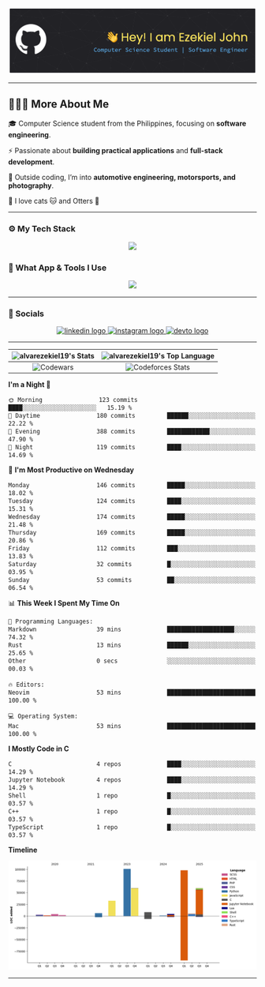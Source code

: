 [//]: <> (<div id="user-content-toc">)
[//]: <> (<ul align="center" style="list-style: none;">)
[//]: <> (<summary style="color: #FFD670;">)
[//]: <> (<h1>Hi 👋 I'm Ezekiel John</h1>)
[//]: <> (</summary>)
[//]: <> (</ul>)
[//]: <> (</div>)

![Header](./assets/github-header-banner.png)

[//]: <> (<p align="center">)
[//]: <> (<a href="https://git.io/typing-svg">)
[//]: <> (<img)
[//]: <> (src="https://readme-typing-svg.demolab.com?font=JetBrains+Mono&size=26&pause=1000&color=FFD670&repeat=false&width=920&height=72&lines=Computer+Science+Student+|+Software+Engineer+%7C+UI+Designer")
[//]: <> (alt="Typing SVG" />)
[//]: <> (</a>)
[//]: <> (</p>)

---

## 👨🏻‍💻 More About Me

🎓 Computer Science student from the Philippines, focusing on **software engineering**.

⚡ Passionate about **building practical applications** and **full-stack development**.

🚗 Outside coding, I’m into **automotive engineering, motorsports, and photography**.

🐾 I love cats 🐱 and Otters 🦦

---

### ⚙ My Tech Stack

<p align="center">
  <a href="https://skillicons.dev">
    <img src="https://skillicons.dev/icons?i=html,css,js,ts,npm,nodejs,scss,react,nextjs,svelte,tailwind,htmx,c,cpp,rust,lua,py,mysql,mongodb" />
  </a>
</p>

### 🧰 What App & Tools I Use

<p align="center">
  <a href="https://skillicons.dev">
    <img src="https://skillicons.dev/icons?i=apple,linux,git,github,githubactions,docker,cmake,neovim,vscode,figma,anaconda,md,notion,obsidian" />
  </a>
</p>

---

### 🔌 Socials

<div align="center">
  <a href="https://www.linkedin.com/in/ejalvar/" target="_blank">
    <img src="https://img.shields.io/static/v1?message=LinkedIn&logo=linkedin&label=&color=0077B5&logoColor=white&labelColor=&style=for-the-badge" height="36" alt="linkedin logo"  />
  </a>
  <a href="https://www.instagram.com/zeee_991.2/" target="_blank">
    <img src="https://img.shields.io/static/v1?message=Instagram&logo=instagram&label=&color=E4405F&logoColor=white&labelColor=&style=for-the-badge" height="36" alt="instagram logo"  />
  </a>
  <a href="https://dev.to/prgmrej19" target="_blank">
    <img src="https://img.shields.io/static/v1?message=dev.to&logo=dev.to&label=&color=0A0A0A&logoColor=white&labelColor=&style=for-the-badge" height="36" alt="devto logo"  />
  </a>
</div>

---

| ![alvarezekiel19's Stats](https://github-readme-stats.vercel.app/api?username=alvarezekiel19&theme=outrun&show_icons=true&hide_border=true&count_private=true) | ![alvarezekiel19's Top Language](https://github-readme-stats.vercel.app/api/top-langs/?username=alvarezekiel19&theme=outrun&show_icons=true&hide_border=true&layout=compact) |
| :------------------------------------------------------------------------------------------------------------------------------------------------------------: | :--------------------------------------------------------------------------------------------------------------------------------------------------------------------------: |
|                        ![Codewars](https://github.r2v.ch/codewars?user=alvarezekiel19&top_languages=true&theme=gradient_midnight_puple)                        |                              ![Codeforces Stats](https://codeforces-readme-stats.vercel.app/api/card?username=alvarezekiel19&theme=tokyonight)                               |

<!--START_SECTION:waka-->
**I'm a Night 🦉** 

```text
🌞 Morning                123 commits         ████░░░░░░░░░░░░░░░░░░░░░   15.19 % 
🌆 Daytime                180 commits         ██████░░░░░░░░░░░░░░░░░░░   22.22 % 
🌃 Evening                388 commits         ████████████░░░░░░░░░░░░░   47.90 % 
🌙 Night                  119 commits         ████░░░░░░░░░░░░░░░░░░░░░   14.69 % 
```
📅 **I'm Most Productive on Wednesday** 

```text
Monday                   146 commits         █████░░░░░░░░░░░░░░░░░░░░   18.02 % 
Tuesday                  124 commits         ████░░░░░░░░░░░░░░░░░░░░░   15.31 % 
Wednesday                174 commits         █████░░░░░░░░░░░░░░░░░░░░   21.48 % 
Thursday                 169 commits         █████░░░░░░░░░░░░░░░░░░░░   20.86 % 
Friday                   112 commits         ███░░░░░░░░░░░░░░░░░░░░░░   13.83 % 
Saturday                 32 commits          █░░░░░░░░░░░░░░░░░░░░░░░░   03.95 % 
Sunday                   53 commits          ██░░░░░░░░░░░░░░░░░░░░░░░   06.54 % 
```


📊 **This Week I Spent My Time On** 

```text
💬 Programming Languages: 
Markdown                 39 mins             ███████████████████░░░░░░   74.32 % 
Rust                     13 mins             ██████░░░░░░░░░░░░░░░░░░░   25.65 % 
Other                    0 secs              ░░░░░░░░░░░░░░░░░░░░░░░░░   00.03 % 

🔥 Editors: 
Neovim                   53 mins             █████████████████████████   100.00 % 

💻 Operating System: 
Mac                      53 mins             █████████████████████████   100.00 % 
```

**I Mostly Code in C** 

```text
C                        4 repos             ████░░░░░░░░░░░░░░░░░░░░░   14.29 % 
Jupyter Notebook         4 repos             ████░░░░░░░░░░░░░░░░░░░░░   14.29 % 
Shell                    1 repo              █░░░░░░░░░░░░░░░░░░░░░░░░   03.57 % 
C++                      1 repo              █░░░░░░░░░░░░░░░░░░░░░░░░   03.57 % 
TypeScript               1 repo              █░░░░░░░░░░░░░░░░░░░░░░░░   03.57 % 
```



**Timeline**

![Lines of Code chart](https://raw.githubusercontent.com/alvarezekiel19/alvarezekiel19/main/assets/bar_graph.png)


<!--END_SECTION:waka-->



---
